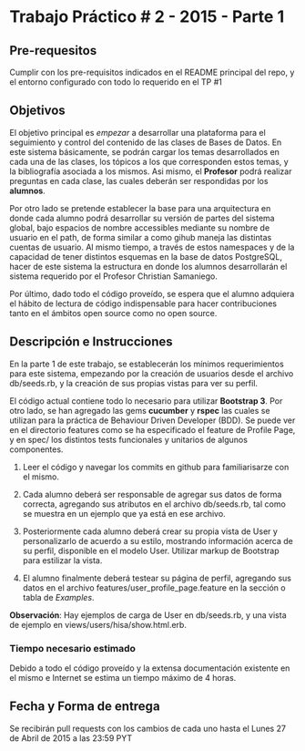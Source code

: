 # Trabajo Práctico # 2 - 2015 - Parte 1

## Pre-requesitos

Cumplir con los pre-requisitos indicados en el README principal del repo, y el entorno configurado con todo lo requerido en el TP #1

## Objetivos

El objetivo principal es *empezar* a desarrollar una plataforma para el seguimiento y control del contenido de las clases de Bases de Datos. En este sistema básicamente, se podrán cargar los temas desarrollados en cada una de las clases, los tópicos a los que corresponden estos temas, y la bibliografía asociada a los mismos. Asi mismo, el **Profesor** podrá realizar preguntas en cada clase, las cuales deberán ser respondidas por los **alumnos**.

Por otro lado se pretende establecer la base para una arquitectura en donde cada alumno podrá desarrollar su versión de partes del sistema global, bajo espacios de nombre accessibles mediante su nombre de usuario en el path, de forma similar a como gihub maneja las distintas cuentas de usuario. Al mismo tiempo, a través de estos namespaces y de la capacidad de tener distintos esquemas en la base de datos PostgreSQL, hacer de este sistema la estructura en donde los alumnos desarrollarán el sistema requerido por el Profesor Christian Samaniego.

Por último, dado todo el código proveído, se espera que el alumno adquiera el hábito de lectura de código indispensable para hacer contribuciones tanto en el ámbitos open source como no open source.

## Descripción e Instrucciones

En la parte 1 de este trabajo, se establecerán los mínimos requerimientos para este sistema, empezando por la creación de usuarios desde el archivo db/seeds.rb, y la creación de sus propias vistas para ver su perfil.

El código actual contiene todo lo necesario para utilizar **Bootstrap 3**. Por otro lado, se han agregado las gems **cucumber** y **rspec** las cuales se utilizan para la práctica de Behaviour Driven Developer (BDD). Se puede ver en el directorio features como se ha especificado el feature de Profile Page, y en spec/ los distintos tests funcionales y unitarios de algunos componentes.

1. Leer el código y navegar los commits en github para familiarisarze con el mismo.

2. Cada alumno deberá ser responsable de agregar sus datos de forma correcta, agregando sus atributos en el archivo db/seeds.rb, tal como se muestra en un ejemplo que ya está en ese archivo.

3. Posteriormente cada alumno deberá crear su propia vista de User y personalizarlo de acuerdo a su estilo, mostrando información acerca de su perfil, disponible en el modelo User. Utilizar markup de Bootstrap para estilizar la vista.

4. El alumno finalmente deberá testear su página de perfil, agregando sus datos en el archivo features/user_profile_page.feature en la sección o tabla de *Examples*.


**Observación**: Hay ejemplos de carga de User en db/seeds.rb, y una vista de ejemplo en views/users/hisa/show.html.erb.


### Tiempo necesario estimado 

Debido a todo el código proveído y la extensa documentación existente en el mismo e Internet se estima un tiempo máximo de 4 horas.

## Fecha y Forma de entrega

Se recibirán pull requests con los cambios de cada uno hasta el Lunes 27 de Abril de 2015 a las 23:59 PYT
